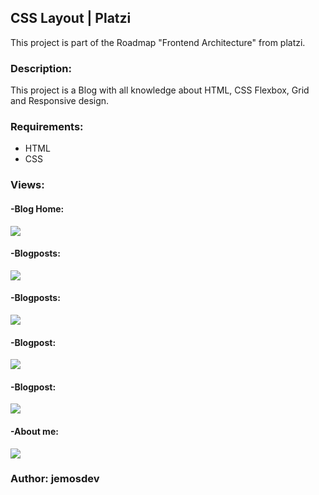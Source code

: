 ## CSS Layout | Platzi
This project is part of the Roadmap "Frontend Architecture" from platzi.

### **Description:**
This project is a Blog with all knowledge about HTML, CSS Flexbox, Grid and Responsive design.

### **Requirements:**
- HTML
- CSS

### **Views:**

#### -Blog Home:
![](D:\programming\platzi\codes\frontend\cursomobilefirst\assets\Clipboard01.jpg)

#### -Blogposts:
![](D:\programming\platzi\codes\frontend\cursomobilefirst\assets\Clipboard02.jpg)

#### -Blogposts:
![](D:\programming\platzi\codes\frontend\cursomobilefirst\assets\Clipboard03.jpg)

#### -Blogpost:
![](D:\programming\platzi\codes\frontend\cursomobilefirst\assets\Clipboard04.jpg)

#### -Blogpost:
![](D:\programming\platzi\codes\frontend\cursomobilefirst\assets\Clipboard05.jpg)

#### -About me:
![](D:\programming\platzi\codes\frontend\cursomobilefirst\assets\Clipboard06.jpg)

### Author: jemosdev